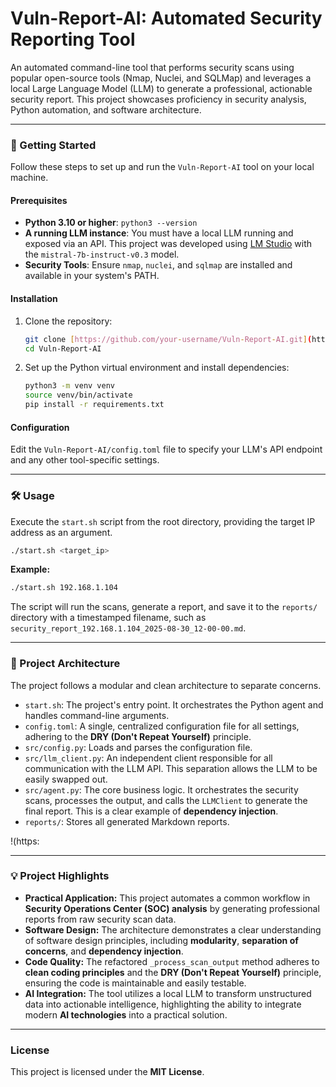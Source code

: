 # Vuln-Report-AI: Automated Security Reporting Tool

An automated command-line tool that performs security scans using popular open-source tools (Nmap, Nuclei, and SQLMap) and leverages a local Large Language Model (LLM) to generate a professional, actionable security report. This project showcases proficiency in security analysis, Python automation, and software architecture.

***

### **🚀 Getting Started**

Follow these steps to set up and run the `Vuln-Report-AI` tool on your local machine.

#### **Prerequisites**

* **Python 3.10 or higher**: `python3 --version`
* **A running LLM instance**: You must have a local LLM running and exposed via an API. This project was developed using [LM Studio](https://lmstudio.ai/) with the `mistral-7b-instruct-v0.3` model.
* **Security Tools**: Ensure `nmap`, `nuclei`, and `sqlmap` are installed and available in your system's PATH.

#### **Installation**

1.  Clone the repository:
    ```bash
    git clone [https://github.com/your-username/Vuln-Report-AI.git](https://github.com/your-username/Vuln-Report-AI.git)
    cd Vuln-Report-AI
    ```

2.  Set up the Python virtual environment and install dependencies:
    ```bash
    python3 -m venv venv
    source venv/bin/activate
    pip install -r requirements.txt
    ```

#### **Configuration**

Edit the `Vuln-Report-AI/config.toml` file to specify your LLM's API endpoint and any other tool-specific settings.

***

### **🛠️ Usage**

Execute the `start.sh` script from the root directory, providing the target IP address as an argument.

```bash
./start.sh <target_ip>
````

**Example:**

```bash
./start.sh 192.168.1.104
```

The script will run the scans, generate a report, and save it to the `reports/` directory with a timestamped filename, such as `security_report_192.168.1.104_2025-08-30_12-00-00.md`.

-----

### **📂 Project Architecture**

The project follows a modular and clean architecture to separate concerns.

  * `start.sh`: The project's entry point. It orchestrates the Python agent and handles command-line arguments.
  * `config.toml`: A single, centralized configuration file for all settings, adhering to the **DRY (Don't Repeat Yourself)** principle.
  * `src/config.py`: Loads and parses the configuration file.
  * `src/llm_client.py`: An independent client responsible for all communication with the LLM API. This separation allows the LLM to be easily swapped out.
  * `src/agent.py`: The core business logic. It orchestrates the security scans, processes the output, and calls the `LLMClient` to generate the final report. This is a clear example of **dependency injection**.
  * `reports/`: Stores all generated Markdown reports.

\!(https:

-----

### **💡 Project Highlights**

  * **Practical Application:** This project automates a common workflow in **Security Operations Center (SOC) analysis** by generating professional reports from raw security scan data.
  * **Software Design:** The architecture demonstrates a clear understanding of software design principles, including **modularity**, **separation of concerns**, and **dependency injection**.
  * **Code Quality:** The refactored `_process_scan_output` method adheres to **clean coding principles** and the **DRY (Don't Repeat Yourself)** principle, ensuring the code is maintainable and easily testable.
  * **AI Integration:** The tool utilizes a local LLM to transform unstructured data into actionable intelligence, highlighting the ability to integrate modern **AI technologies** into a practical solution.

-----

### **License**

This project is licensed under the **MIT License**.

